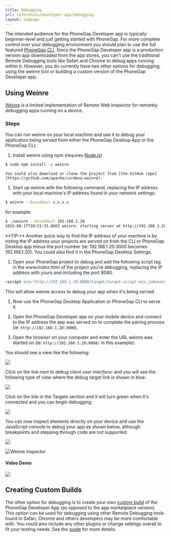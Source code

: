 ```yaml
---
title: Debugging
url: references/developer-app/debugging
layout: subpage
---
```


The intended audience for the PhoneGap Developer app is typically beginner-level and just getting started with PhoneGap. For
more complete control over your debugging environment you should plan to use the full featured [PhoneGap CLI](https://www.npmjs.com/package/phonegap). Since the PhoneGap Developer app is a production version app downloaded from the app stores, you can't use the traditional Remote Debugging tools like Safari and Chrome to debug apps running within it. However, you do currently have two other options for debugging; using the weinre tool or building a custom version of the PhoneGap Developer app.

## Using Weinre

[Weinre](https://www.npmjs.com/package/weinre) is a limited implementation of Remote Web Inspector for remotely debugging apps running on a device.

### Steps

You can run weinre on your local machine and use it to debug your application being served from either the PhoneGap Desktop App or the PhoneGap CLI.

1. Install weinre using npm (requires [Node.js](https://nodejs.org))

  ```sh
  $ sudo npm install -g weinre
  ```

    You could also download or clone the project from [the GitHub repo](https://github.com/apache/cordova-weinre).

1. Start up weinre with the following command, replacing the IP address with your local machine's IP address found in your network settings:

  ```sh
  $ weinre --boundHost x.x.x.x
  ```

  for example:

  ```sh
  $ ./weinre --boundHost 192.168.1.20
  2015-08-17T20:51:35.866Z weinre: starting server at http://192.168.1.20:8080
  ```

  <div class="alert--tip">**TIP:** Another quick way to find the IP address of your machine is by noting the IP address your projects are served on from the CLI or PhoneGap Desktop app minus the port number (ie: 192.168.1.20:3000 becomes 192.168.1.20). You could also find it in the PhoneGap Desktop Settings.</div>

1. Open your PhoneGap project to debug and add the following script tag in the *www/index.html* of the project you're debugging, replacing the IP address with yours and including the port 8080.

  ```html
  <script src="http://192.168.1.20:8080/target/target-script-min.js#anonymous"></script>
  ```

  This will allow weinre access to debug your app when it's being served.

1. Now use the PhoneGap Desktop Application or PhoneGap CLI to serve it.

1. Open the PhoneGap Developer app on your mobile device and connect to the IP address the app was served on to complete the pairing process (ie: `http://192.168.1.20:3000`).

1. Open the browser on your computer and enter the URL weinre was started on (ie: `http://192.168.1.20:8080/` in this example):

  You should see a view like the following:

  ![](/images/weinre-home.png)

  Click on the link next to *debug client user interface:* and you will see the following type of view where the debug target link is shown in blue:

  ![](/images/weinre-target.png)

  Click on the link in the Targets section and it will turn green when it's connected and you can begin debugging:

  ![](/images/weinre-connected.png)

  You can now inspect elements directly on your device and use the JavaScript console to debug your app as shown below, although breakpoints and stepping through code are not supported:

  ![](/images/weinre-demo.png)

  <img class="mobile-image" src="/images/weinre-inspect.png" alt="Weinre inspector"/>

#### Video Demo

![](/images/weinre-demo-video.gif)

## Creating Custom Builds

The other option for debugging is to create your own [custom build](/references/developer-app/custom-build/ios) of the PhoneGap Developer App (as opposed to the app marketplace version). This option can be used for debugging using other Remote Debugging tools found in Safari, Chrome and others developers may be more comfortable with. You could also include any other plugins or change settings overall to fit your testing needs. See the [guide](/references/developer-app/custom-build/ios) for more details.
